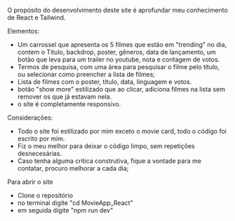  O propósito do desenvolvimento deste site é aprofundar meu conhecimento de React e Tailwind.

  Elementos:

  - Um carrossel que apresenta os 5 filmes que estão em "trending" no dia, contem o Titulo, backdrop, poster, gêneros, data de lançamento, um botão que leva para um trailer no youtube, nota e contagem de votos.
  - Termos de pesquisa, com uma área para pesquisar o filme pelo título, ou selecionar como preencher a lista de filmes;
  - Lista de filmes com o poster, título, data, linguagem e votos.
  - botão "show more" estilizado que ao clicar, adiciona filmes na lista sem remover os que já estavam nela.
  - o site é completamente responsivo.

  Considerações:
  - Todo o site foi estilizado por mim exceto o movie card, todo o código foi escrito por mim.
  - Fiz o meu melhor para deixar o código limpo, sem repetições desnecesárias.
  - Caso tenha alguma critica construtiva, fique a vontade para me contatar, procuro melhorar a cada dia;

  Para abrir o site 
   - Clone o repositório
   - no terminal digite "cd MovieApp_React"
   - em seguida digite "npm run dev"
